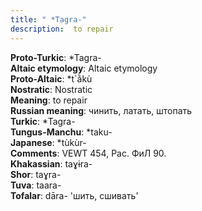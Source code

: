 ```yaml
---
title: " *Tagra-"
description:  to repair
---
```


<strong>Proto-Turkic</strong>:  *Tagra-<br>
<strong>Altaic etymology</strong>:  Altaic etymology<br>
<strong> Proto-Altaic</strong>:  *t`ằkù<br>
<strong>Nostratic</strong>:  Nostratic<br>
<strong>Meaning</strong>:  to repair<br>
<strong>Russian meaning</strong>:  чинить, латать, штопать<br>
<strong>Turkic</strong>:  *Tagra-<br>
<strong>Tungus-Manchu</strong>:  *taku-<br>
<strong>Japanese</strong>:  *tùkùr-<br>
<strong>Comments</strong>:  VEWT 454, Рас. ФиЛ 90.<br>
<strong>Khakassian</strong>:  taɣɨra-<br>
<strong>Shor</strong>:  taɣra-<br>
<strong>Tuva</strong>:  taara-<br>
<strong>Tofalar</strong>:  dāra- 'шить, сшивать'<br>


